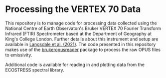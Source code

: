 # Processing the VERTEX 70 Data
This repository is to manage code for processing data collected using the National Centre of Earth Observaton's Bruker VERTEX 70 Fourier Transform Infrared (FTIR) Spectrometer based at the Department of Geography at King's College London. Further details about this instrument and setup are available in [Langsdale et al. (2021)](https://www.mdpi.com/2072-4292/13/1/102). The code presented in this repository makes use of the [brukeropusreader](https://github.com/qedsoftware/brukeropusreader) package to process the raw OPUS files to emissivity.

Additional code is available for reading in and plotting data from the ECOSTRESS spectral library.
